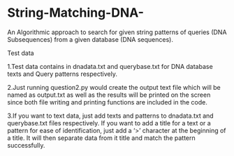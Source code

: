 # String-Matching-DNA-
An Algorithmic approach to search for given string patterns of queries (DNA Subsequences) from a given database (DNA sequences).

Test data

1.Test data contains in dnadata.txt and querybase.txt for DNA database texts and Query patterns respectively.

2.Just running question2.py would create the output text file which will be named as output.txt as well as the results will be printed on the screen since both file writing and printing functions are included in the code.

3.If you want to text data, just add texts and patterns to dnadata.txt and querybase.txt files respectively. If you want to add a title for a text or a pattern for ease of identification, just add a ‘>’ character at the beginning of a title. It will then separate data from it title and match the pattern successfully.

